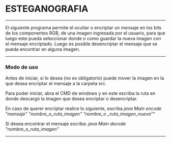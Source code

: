 # ESTEGANOGRAFIA
***
El siguiente programa permite el ocultar o encriptar un 
mensaje en los bits de los componentes RGB, de una imagen 
ingresada por el usuario, para que luego este pueda 
seleccionar donde o como guardar la nueva imagen con el mensaje 
encriptado.
Luego es posible desencriptar el mensaje que se pueda 
encontrar en alguna imagen.
***
### Modo de uso
Antes de iniciar, si lo desea (no es obligatorio) 
puede mover la imagen en la que desea encriptar el mensaje
a la carpeta src.

Para poder iniciar, abra el CMD de windows y en este escriba
la ruta en donde descargó la imagen que desea encriptar o 
desencriptar. 

En caso de querer encriptar realice lo siguiente, escriba
*java Main encode "mensaje" "nombre_o_ruta_imagen" "nombre_o
_ruta_imagen_nueva""*

Si desea encontrar el mensaje escriba: *java Main decode "nombre_o_ruta_imagen"*
***

